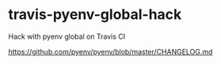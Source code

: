# travis-pyenv-global-hack
Hack with pyenv global on Travis CI

https://github.com/pyenv/pyenv/blob/master/CHANGELOG.md
